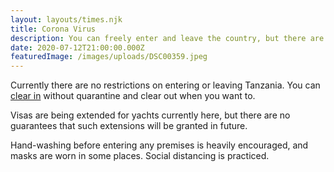 ```yaml
---
layout: layouts/times.njk
title: Corona Virus
description: You can freely enter and leave the country, but there are some restrictions.
date: 2020-07-12T21:00:00.000Z
featuredImage: /images/uploads/DSC00359.jpeg
---
```


Currently there are no restrictions on entering or leaving Tanzania. You can [clear in](/clearing-in/) without quarantine and clear out when you want to.

Visas are being extended for yachts currently here, but there are no guarantees that such extensions will be granted in future.

Hand-washing before entering any premises is heavily encouraged, and masks are worn in some places. Social distancing is practiced.